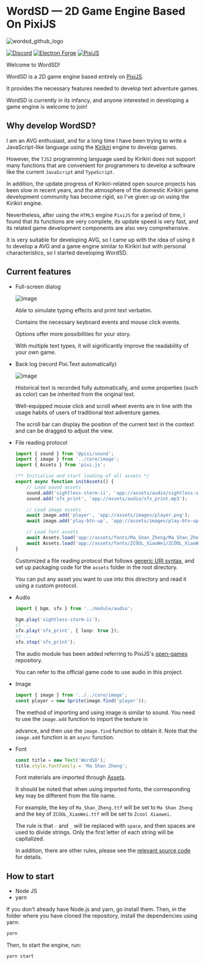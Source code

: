 # WordSD — 2D Game Engine Based On PixiJS

![wordsd_github_logo](https://github.com/labiker/WordSD/assets/49630998/12ad2a25-e914-4c31-9dfe-91ad8c2d5b1f)

[![Discord](https://badgen.net/badge/icon/discord?icon=discord&label)](https://discord.gg/xVVk5hdkXK)
[![Electron Forge](https://badgen.net/badge/Electron%20Forge/6.3.0/green?icon=https://www.electronjs.org/assets/img/logo.svg)](https://www.electronforge.io/config/configuration)
[![PixiJS](https://badgen.net/badge/PixiJS/7.3.1/green)](https://pixijs.download/v7.3.1/docs/index.html)

Welcome to WordSD!

WordSD is a 2D game engine based entirely on [PixiJS](https://pixijs.com/).

It provides the necessary features needed to develop text adventure games.

WordSD is currently in its infancy, and anyone interested in developing a game engine is welcome to join!

## Why develop WordSD?

I am an AVG enthusiast, and for a long time I have been trying to write a JavaScript-like language using the [Kirikiri](https://web.archive.org/web/20171216224325/http://kikyou.info/tvp) engine to develop games. 

However, the `TJS2` programming language used by Kirikiri does not support many functions that are convenient for programmers to develop a software like the current `JavaScript` and `TypeScript`.

In addition, the update progress of Kirikiri-related open source projects has been slow in recent years, and the atmosphere of the domestic Kirikiri game development community has become rigid, so I've given up on using the Kirikiri engine.

Nevertheless, after using the `HTML5` engine `PixiJS` for a period of time, I found that its functions are very complete, its update speed is very fast, and its related game development components are also very comprehensive.

It is very suitable for developing AVG, so I came up with the idea of using it to develop a AVG and a game engine similar to Kirikiri but with personal characteristics, so I started developing WordSD.

## Current features

- Full-screen dialog

  ![image](https://github.com/labiker/WordSD/assets/49630998/3574149f-c919-4025-8e6d-dc40790f35dd)

  Able to simulate typing effects and print text verbatim.

  Contains the necessary keyboard events and mouse click events.
  
  Options offer more possibilities for your story. 
  
  With multiple text types, it will significantly improve the readability of your own game.

- Back log (record Pixi.Text automatically)

  ![image](https://github.com/labiker/WordSD/assets/49630998/29c59b2a-d039-4036-93ba-442b453642c7)

  Historical text is recorded fully automatically, and some properties (such as color) can be inherited from the original text.
 
  Well-equipped mouse click and scroll wheel events are in line with the usage habits of users of traditional text adventure games.

  The scroll bar can display the position of the current text in the context and can be dragged to adjust the view.

- File reading protocol

  ```ts
  import { sound } from '@pixi/sound';
  import { image } from '../core/image';
  import { Assets } from 'pixi.js';
  
  /** Initialise and start loading of all assets */
  export async function initAssets() {
      // Load sound assets
      sound.add('sightless-storm-ii', 'app://assets/audio/sightless-storm-ii.mp3');
      sound.add('sfx_print', 'app://assets/audio/sfx_print.mp3');

      // Load image assets
      await image.add('player', 'app://assets/images/player.png');
      await image.add('play-btn-up', 'app://assets/images/play-btn-up.png');

      // Load font assets
      await Assets.load('app://assets/fonts/Ma_Shan_Zheng/Ma_Shan_Zheng.ttf');
      await Assets.load('app://assets/fonts/ZCOOL_XiaoWei/ZCOOL_XiaoWei.ttf');
  }
  ```

  Customized a file reading protocol that follows [generic URI syntax](https://datatracker.ietf.org/doc/html/rfc3986#section-3), and set up packaging code for the `assets` folder in the root directory.

  You can put any asset you want to use into this directory and read it using a custom protocol.

- Audio

  ```ts
  import { bgm, sfx } from '../module/audio';
  
  bgm.play('sightless-storm-ii');
  // ...
  sfx.play('sfx_print', { loop: true });
  // ...
  sfx.stop('sfx_print');
  ```

  The audio module has been added referring to PixiJS's [open-games](https://github.com/pixijs/open-games) repository. 

  You can refer to the official game code to use audio in this project.

- Image

  ```ts
  import { image } from '../../core/image';
  const player = new Sprite(image.find('player'));
  ```
  The method of importing and using image is similar to sound. You need to use the `image.add` function to import the texture in 

  advance, and then use the `image.find` function to obtain it. Note that the `image.add` function is an `async` function.

- Font

  ```ts
  const title = new Text('WordSD');
  title.style.fontFamily = 'Ma Shan Zheng';
  ```

  Font materials are imported through [Assets](https://pixijs.com/guides/components/assets).

  It should be noted that when using imported fonts, the corresponding key may be different from the file name. 
  
  For example, the key of `Ma_Shan_Zheng.ttf` will be set to `Ma Shan Zheng` and the key of `ZCOOL_XiaoWei.ttf` will be set to `Zcool Xiaowei`. 
  
  The rule is that `-` and `_` will be replaced with `space`, and then spaces are used to divide strings. Only the first letter of each string will be capitalized.
  
  In addition, there are other rules, please see the [relevant source code](https://github.com/pixijs/pixijs/blob/dev/packages/assets/src/loader/parsers/loadWebFont.ts) for details.

## How to start

- Node JS
- yarn

If you don't already have Node.js and yarn, go install them. Then, in the folder where you have cloned the repository, install the dependencies using yarn:

```sh
yarn
```

Then, to start the engine, run:

```sh
yarn start
```
